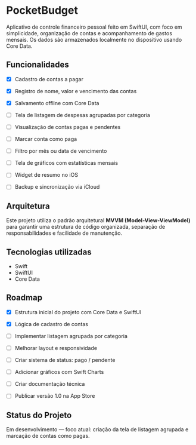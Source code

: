 
# PocketBudget

Aplicativo de controle financeiro pessoal feito em SwiftUI, com foco em simplicidade, organização de contas e acompanhamento de gastos mensais. Os dados são armazenados localmente no dispositivo usando Core Data.


## Funcionalidades

- [x]  Cadastro de contas a pagar
- [x]  Registro de nome, valor e vencimento das contas
- [x]  Salvamento offline com Core Data
- [ ]  Tela de listagem de despesas agrupadas por categoria
- [ ]  Visualização de contas pagas e pendentes
- [ ]  Marcar conta como paga
- [ ]  Filtro por mês ou data de vencimento
- [ ]  Tela de gráficos com estatísticas mensais
- [ ]  Widget de resumo no iOS
- [ ]  Backup e sincronização via iCloud





## Arquitetura

Este projeto utiliza o padrão arquitetural **MVVM (Model-View-ViewModel)** para garantir uma estrutura de código organizada, separação de responsabilidades e facilidade de manutenção.

## Tecnologias utilizadas

- Swift
- SwiftUI
- Core Data

## Roadmap

- [x]  Estrutura inicial do projeto com Core Data e SwiftUI
- [x]  Lógica de cadastro de contas
- [ ]  Implementar listagem agrupada por categoria
- [ ]  Melhorar layout e responsividade
- [ ]  Criar sistema de status: pago / pendente
- [ ]  Adicionar gráficos com Swift Charts
- [ ]  Criar documentação técnica
- [ ]  Publicar versão 1.0 na App Store


## Status do Projeto

Em desenvolvimento — foco atual: criação da tela de listagem agrupada e marcação de contas como pagas.

